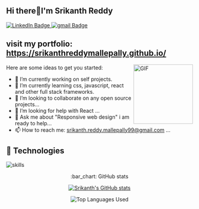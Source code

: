 ## Hi there👋I'm Srikanth Reddy
<!--[![An image of @srikanthreddymallepally's Holopin badges, which is a link to view their full Holopin profile](https://holopin.me/srikanthreddymallepally)](https://holopin.io/@srikanthreddymallepally) -->

[badges i got it from shields.io ... anyone can copy and paste the link and change the parameters to test out, atleast thats how i did it]: #  
<div id="badges">
<a href="https://www.linkedin.com/in/srikanthreddymallepally/">
  <img src="https://img.shields.io/badge/LinkedIn-blue?style=for-the-badge&logo=linkedin&logoColor=white" alt="LinkedIn Badge"/>
</a>
<a href="mailto:srikanth.reddy.mallepally99@gmail.com">
  <img src="https://img.shields.io/badge/Gmail-white?style=for-the-badge&logo=gmail&logoColor=red" alt="gmail Badge"/>
</a>
</div>

## visit my portfolio: https://srikanthreddymallepally.github.io/ 
Here are some ideas to get you started:
<img align="right" alt="GIF" height="160px" src="https://media.giphy.com/media/Ah3zHH7hvsSB2/giphy.gif" />
- 🔭 I’m currently working on self projects.
- 🌱 I’m currently learning css, javascript, react and other full stack frameworks. 
- 👯 I’m looking to collaborate on any open source projects...
- 🤔 I’m looking for help with React ...
- 💬 Ask me about "Responsive web design" i am ready to help...
- 📫 How to reach me: srikanth.reddy.mallepally99@gmail.com ...
## 🔧 Technologies
[i got this from https://github.com/warengonzaga/]:#
![skills](https://skillicons.dev/icons?i=html,github,bootstrap,js,mongodb,flask,css,sass,php,nodejs,react,postman,mysql,py,git,jquery,vscode&theme=light)

<div align=center>
:bar_chart: GitHub stats

[i got this from a github repo: anuraghazra/github-readme-stats it was nice actually big shoutout to him]: #

[![Srikanth's GitHub stats](https://github-readme-stats.vercel.app/api?username=srikanthreddymallepally&count_private=true&show_icons=true&theme=dark)](https://github.com/srikanthreddymallepally/github-readme-stats)

![Top Languages Used](https://github-readme-stats.vercel.app/api/top-langs/?username=srikanthreddymallepally&show_icons=true&theme=dark)

 
</div>
